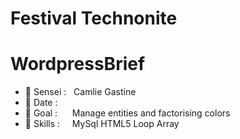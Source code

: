 # Festival Technonite

# WordpressBrief
- 🥋 Sensei : &nbsp;                              Camlie Gastine 
- 📅 Date : &nbsp;&nbsp;&nbsp;&nbsp;              
- 🥅 Goal : &nbsp;&nbsp;&nbsp;&nbsp;              Manage entities and factorising colors
- 🔧 Skills : &nbsp;&nbsp;&nbsp;                  MySql HTML5 Loop Array
